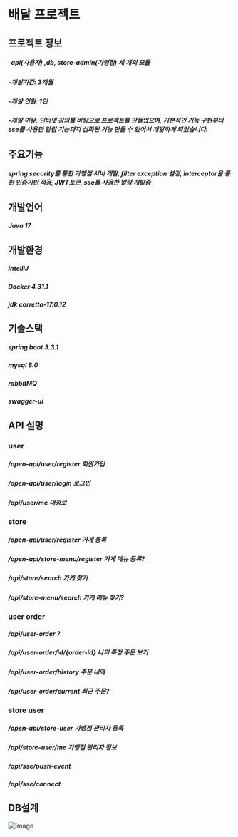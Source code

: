 # 배달 프로젝트

## 프로젝트 정보

##### -api(사용자) ,db, store-admin(가맹점) 세 개의 모듈
##### -개발기간: 3개월

##### -개발 인원: 1인

##### -개발 이유: 인터넷 강의를 바탕으로 프로젝트를 만들었으며, 기본적인 기능 구현부터 sse를 사용한 알림 기능까지 심화된 기능 만들 수 있어서 개발하게 되었습니다.  

## 주요기능 
##### spring security를 통한 가맹점 서버 개발, filter exception 설정, interceptor을 통한 인증기반 적용, JWT토큰, sse를 사용한 알람 개발중

## 개발언어

##### Java 17

## 개발환경

##### IntelliJ
##### Docker 4.31.1
##### jdk corretto-17.0.12

## 기술스택
##### spring boot 3.3.1
##### mysql 8.0
##### rabbitMQ
##### swagger-ui

## API 설명

### user
##### /open-api/user/register 회원가입

##### /open-api/user/login 로그인

##### /api/user/me 내정보

### store
##### /open-api/user/register 가게 등록

##### /open-api/store-menu/register 가게 메뉴 등록?

##### /api/store/search 가게 찾기

##### /api/store-menu/search 가게 메뉴 찾기?

### user order

##### /api/user-order ?

##### /api/user-order/id/{order-id} 나의 특정 주문 보기

##### /api/user-order/history 주문 내역

##### /api/user-order/current 최근 주문?

### store user

##### /open-api/store-user 가맹점 관리자 등록

##### /api/store-user/me 가맹점 관리자 정보

##### /api/sse/push-event

##### /api/sse/connect

##  DB설계
![Image](https://github.com/user-attachments/assets/4aa56e0f-cbd2-477a-ae40-dce76066c3f0)

